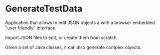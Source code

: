 # GenerateTestData

Application that allows to edit JSON objects a with a browser embedded "user friendly" interface.

Import JSON files to edit, or create them from scratch.

Given a set of Java classes, it can also generate complex objects.